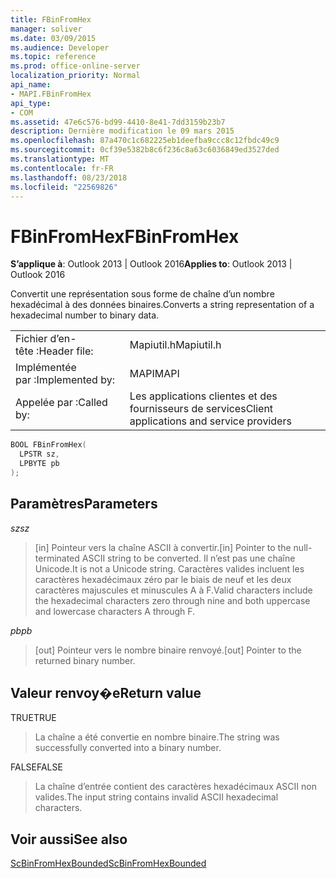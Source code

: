 ```yaml
---
title: FBinFromHex
manager: soliver
ms.date: 03/09/2015
ms.audience: Developer
ms.topic: reference
ms.prod: office-online-server
localization_priority: Normal
api_name:
- MAPI.FBinFromHex
api_type:
- COM
ms.assetid: 47e6c576-bd99-4410-8e41-7dd3159b23b7
description: Dernière modification le 09 mars 2015
ms.openlocfilehash: 87a470c1c682225eb1deefba9ccc8c12fbdc49c9
ms.sourcegitcommit: 0cf39e5382b8c6f236c8a63c6036849ed3527ded
ms.translationtype: MT
ms.contentlocale: fr-FR
ms.lasthandoff: 08/23/2018
ms.locfileid: "22569826"
---
```

# <a name="fbinfromhex"></a><span data-ttu-id="f30e0-103">FBinFromHex</span><span class="sxs-lookup"><span data-stu-id="f30e0-103">FBinFromHex</span></span>

  
  
<span data-ttu-id="f30e0-104">**S’applique à**: Outlook 2013 | Outlook 2016</span><span class="sxs-lookup"><span data-stu-id="f30e0-104">**Applies to**: Outlook 2013 | Outlook 2016</span></span> 
  
<span data-ttu-id="f30e0-105">Convertit une représentation sous forme de chaîne d’un nombre hexadécimal à des données binaires.</span><span class="sxs-lookup"><span data-stu-id="f30e0-105">Converts a string representation of a hexadecimal number to binary data.</span></span> 
  
|||
|:-----|:-----|
|<span data-ttu-id="f30e0-106">Fichier d’en-tête :</span><span class="sxs-lookup"><span data-stu-id="f30e0-106">Header file:</span></span>  <br/> |<span data-ttu-id="f30e0-107">Mapiutil.h</span><span class="sxs-lookup"><span data-stu-id="f30e0-107">Mapiutil.h</span></span>  <br/> |
|<span data-ttu-id="f30e0-108">Implémentée par :</span><span class="sxs-lookup"><span data-stu-id="f30e0-108">Implemented by:</span></span>  <br/> |<span data-ttu-id="f30e0-109">MAPI</span><span class="sxs-lookup"><span data-stu-id="f30e0-109">MAPI</span></span>  <br/> |
|<span data-ttu-id="f30e0-110">Appelée par :</span><span class="sxs-lookup"><span data-stu-id="f30e0-110">Called by:</span></span>  <br/> |<span data-ttu-id="f30e0-111">Les applications clientes et des fournisseurs de services</span><span class="sxs-lookup"><span data-stu-id="f30e0-111">Client applications and service providers</span></span>  <br/> |
   
```cpp
BOOL FBinFromHex(
  LPSTR sz,
  LPBYTE pb
);
```

## <a name="parameters"></a><span data-ttu-id="f30e0-112">Paramètres</span><span class="sxs-lookup"><span data-stu-id="f30e0-112">Parameters</span></span>

 <span data-ttu-id="f30e0-113">_sz_</span><span class="sxs-lookup"><span data-stu-id="f30e0-113">_sz_</span></span>
  
> <span data-ttu-id="f30e0-114">[in] Pointeur vers la chaîne ASCII à convertir.</span><span class="sxs-lookup"><span data-stu-id="f30e0-114">[in] Pointer to the null-terminated ASCII string to be converted.</span></span> <span data-ttu-id="f30e0-115">Il n’est pas une chaîne Unicode.</span><span class="sxs-lookup"><span data-stu-id="f30e0-115">It is not a Unicode string.</span></span> <span data-ttu-id="f30e0-116">Caractères valides incluent les caractères hexadécimaux zéro par le biais de neuf et les deux caractères majuscules et minuscules A à F.</span><span class="sxs-lookup"><span data-stu-id="f30e0-116">Valid characters include the hexadecimal characters zero through nine and both uppercase and lowercase characters A through F.</span></span>
    
 <span data-ttu-id="f30e0-117">_pb_</span><span class="sxs-lookup"><span data-stu-id="f30e0-117">_pb_</span></span>
  
> <span data-ttu-id="f30e0-118">[out] Pointeur vers le nombre binaire renvoyé.</span><span class="sxs-lookup"><span data-stu-id="f30e0-118">[out] Pointer to the returned binary number.</span></span>
    
## <a name="return-value"></a><span data-ttu-id="f30e0-119">Valeur renvoy�e</span><span class="sxs-lookup"><span data-stu-id="f30e0-119">Return value</span></span>

<span data-ttu-id="f30e0-120">TRUE</span><span class="sxs-lookup"><span data-stu-id="f30e0-120">TRUE</span></span> 
  
> <span data-ttu-id="f30e0-121">La chaîne a été convertie en nombre binaire.</span><span class="sxs-lookup"><span data-stu-id="f30e0-121">The string was successfully converted into a binary number.</span></span> 
    
<span data-ttu-id="f30e0-122">FALSE</span><span class="sxs-lookup"><span data-stu-id="f30e0-122">FALSE</span></span> 
  
> <span data-ttu-id="f30e0-123">La chaîne d’entrée contient des caractères hexadécimaux ASCII non valides.</span><span class="sxs-lookup"><span data-stu-id="f30e0-123">The input string contains invalid ASCII hexadecimal characters.</span></span>
    
## <a name="see-also"></a><span data-ttu-id="f30e0-124">Voir aussi</span><span class="sxs-lookup"><span data-stu-id="f30e0-124">See also</span></span>



[<span data-ttu-id="f30e0-125">ScBinFromHexBounded</span><span class="sxs-lookup"><span data-stu-id="f30e0-125">ScBinFromHexBounded</span></span>](scbinfromhexbounded.md)

